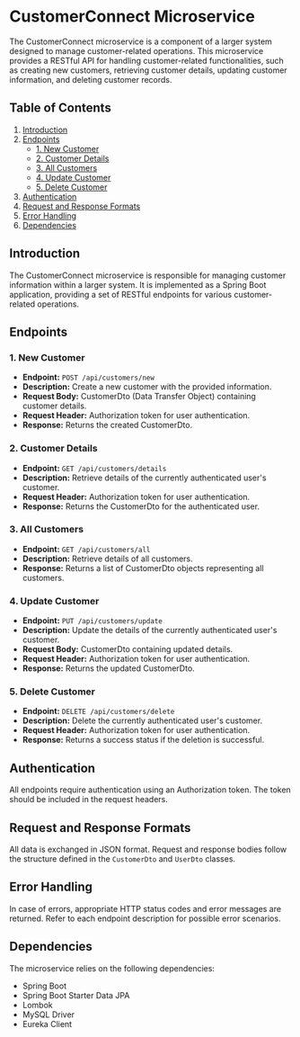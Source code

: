 # CustomerConnect Microservice

The CustomerConnect microservice is a component of a larger system designed to manage customer-related operations. This microservice provides a RESTful API for handling customer-related functionalities, such as creating new customers, retrieving customer details, updating customer information, and deleting customer records.

## Table of Contents

1. [Introduction](#introduction)
2. [Endpoints](#endpoints)
    - [1. New Customer](#1-new-customer)
    - [2. Customer Details](#2-customer-details)
    - [3. All Customers](#3-all-customers)
    - [4. Update Customer](#4-update-customer)
    - [5. Delete Customer](#5-delete-customer)
3. [Authentication](#authentication)
4. [Request and Response Formats](#request-and-response-formats)
5. [Error Handling](#error-handling)
6. [Dependencies](#dependencies)

## Introduction

The CustomerConnect microservice is responsible for managing customer information within a larger system. It is implemented as a Spring Boot application, providing a set of RESTful endpoints for various customer-related operations.

## Endpoints

### 1. New Customer

- **Endpoint:** `POST /api/customers/new`
- **Description:** Create a new customer with the provided information.
- **Request Body:** CustomerDto (Data Transfer Object) containing customer details.
- **Request Header:** Authorization token for user authentication.
- **Response:** Returns the created CustomerDto.

### 2. Customer Details

- **Endpoint:** `GET /api/customers/details`
- **Description:** Retrieve details of the currently authenticated user's customer.
- **Request Header:** Authorization token for user authentication.
- **Response:** Returns the CustomerDto for the authenticated user.

### 3. All Customers

- **Endpoint:** `GET /api/customers/all`
- **Description:** Retrieve details of all customers.
- **Response:** Returns a list of CustomerDto objects representing all customers.

### 4. Update Customer

- **Endpoint:** `PUT /api/customers/update`
- **Description:** Update the details of the currently authenticated user's customer.
- **Request Body:** CustomerDto containing updated details.
- **Request Header:** Authorization token for user authentication.
- **Response:** Returns the updated CustomerDto.

### 5. Delete Customer

- **Endpoint:** `DELETE /api/customers/delete`
- **Description:** Delete the currently authenticated user's customer.
- **Request Header:** Authorization token for user authentication.
- **Response:** Returns a success status if the deletion is successful.

## Authentication

All endpoints require authentication using an Authorization token. The token should be included in the request headers.

## Request and Response Formats

All data is exchanged in JSON format. Request and response bodies follow the structure defined in the `CustomerDto` and `UserDto` classes.

## Error Handling

In case of errors, appropriate HTTP status codes and error messages are returned. Refer to each endpoint description for possible error scenarios.

## Dependencies

The microservice relies on the following dependencies:
- Spring Boot
- Spring Boot Starter Data JPA
- Lombok
- MySQL Driver
- Eureka Client